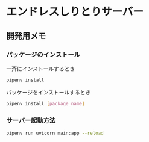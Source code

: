 # エンドレスしりとりサーバー

## 開発用メモ

### パッケージのインストール

一斉にインストールするとき

```bash
pipenv install
```

パッケージをインストールするとき

```bash
pipenv install [package_name]
```

### サーバー起動方法

```bash
pipenv run uvicorn main:app --reload
```
